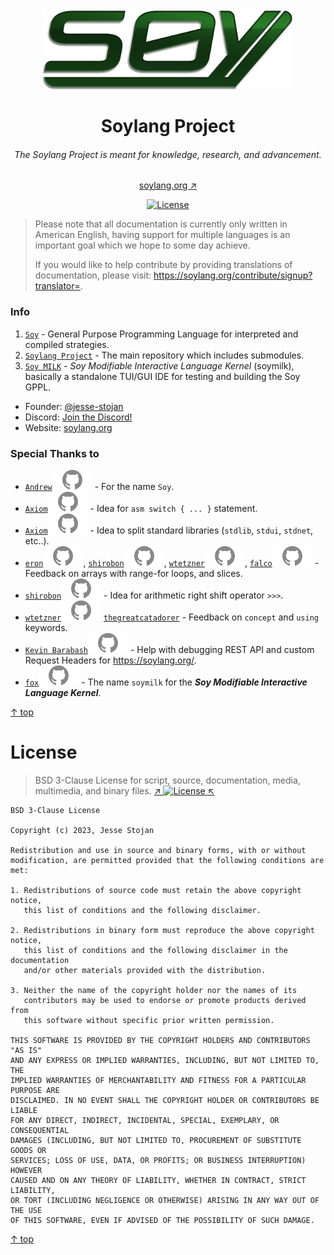 <span style="display:block; text-align:center;">
<img src="https://github.com/soylang-org/.github/blob/master/assets/soy-logo.png?raw=true" alt="Soy" height="128pt">

<!-- -------------------------- TITLE -------------------------- -->
# Soylang Project
<!-- ------------------------- SUBTITLE ------------------------ -->
###### The Soylang Project is meant for knowledge, research, and advancement.
[soylang.org ↗](https://soylang.org/)

[![License](https://img.shields.io/badge/License-BSD_3--Clause-blue.svg)](#license)

</span>

> Please note that all documentation is currently only written in American English,
having support for multiple languages is an important goal which we hope to some day achieve.
> 
> If you would like to help contribute by providing translations of documentation,
> please visit: https://soylang.org/contribute/signup?translator=.

### Info

1. [`Soy`](https://github.com/soylang-org/soy) - General Purpose Programming Language for interpreted and compiled strategies.
2. [`Soylang Project`](https://github.com/soylang-org/soylang-project) - The main repository which includes submodules.
3. [`Soy MILK`]() - *Soy Modifiable Interactive Language Kernel* (soymilk), basically a standalone TUI/GUI IDE for testing and building the Soy GPPL.

* Founder: [@jesse-stojan](https://github.com/jesse-stojan)
* Discord: [Join the Discord!](https://discord.gg/EnZs8MKXzS)
* Website: [soylang.org](https://soylang.org)

### Special Thanks to
- [`Andrew`![GitHub](https://github.com/soylang-org/.github/blob/master/assets/github.svg?raw=true)](https://github.com/andrewapperley) - For the name `Soy`.
- [`Axiom`![GitHub](https://github.com/soylang-org/.github/blob/master/assets/github.svg?raw=true)](https://github.com/suicvne) - Idea for `asm switch { ... }` statement.
- [`Axiom`![GitHub](https://github.com/soylang-org/.github/blob/master/assets/github.svg?raw=true)](https://github.com/suicvne) - Idea to split standard libraries (`stdlib`, `stdui`, `stdnet`, etc..).
- [`eron`![GitHub](https://github.com/soylang-org/.github/blob/master/assets/github.svg?raw=true)](https://github.com/AaronGlazer), [`shirobon`![GitHub](https://github.com/soylang-org/.github/blob/master/assets/github.svg?raw=true)](https://github.com/ppxxcc), [`wtetzner`![GitHub](https://github.com/soylang-org/.github/blob/master/assets/github.svg?raw=true)](https://github.com/wtetzner), [`falco`![GitHub](https://github.com/soylang-org/.github/blob/master/assets/github.svg?raw=true)](https://github.com/gyrovorbis) - Feedback on arrays with range-for loops, and slices.
- [`shirobon`![GitHub](https://github.com/soylang-org/.github/blob/master/assets/github.svg?raw=true)](https://github.com/ppxxcc) - Idea for arithmetic right shift operator `>>>`.
- [`wtetzner`![GitHub](https://github.com/soylang-org/.github/blob/master/assets/github.svg?raw=true)](https://github.com/wtetzner) [`thegreatcatadorer`](https://codeberg.org/thegreatcatadorer) - Feedback on `concept` and `using` keywords.
- [`Kevin Barabash`![GitHub](https://github.com/soylang-org/.github/blob/master/assets/github.svg?raw=true)](https://github.com/kevinbarabash) - Help with debugging REST API and custom Request Headers for https://soylang.org/.
- [`fox`![GitHub](https://github.com/soylang-org/.github/blob/master/assets/github.svg?raw=true)](https://github.com/slavfox) - The name `soymilk` for the ***Soy Modifiable Interactive Language Kernel***.

[↑ top](#)

<!-- ------------------------- LICENSE ------------------------- -->
# License
> BSD 3-Clause License for script, source, documentation, media, multimedia, and binary files.
> [↗️ ![License](https://img.shields.io/badge/License-BSD_3--Clause-blue.svg) ↖️](https://opensource.org/licenses/BSD-3-Clause)

```
BSD 3-Clause License

Copyright (c) 2023, Jesse Stojan

Redistribution and use in source and binary forms, with or without
modification, are permitted provided that the following conditions are met:

1. Redistributions of source code must retain the above copyright notice,
   this list of conditions and the following disclaimer.

2. Redistributions in binary form must reproduce the above copyright notice,
   this list of conditions and the following disclaimer in the documentation
   and/or other materials provided with the distribution.

3. Neither the name of the copyright holder nor the names of its
   contributors may be used to endorse or promote products derived from
   this software without specific prior written permission.

THIS SOFTWARE IS PROVIDED BY THE COPYRIGHT HOLDERS AND CONTRIBUTORS "AS IS"
AND ANY EXPRESS OR IMPLIED WARRANTIES, INCLUDING, BUT NOT LIMITED TO, THE
IMPLIED WARRANTIES OF MERCHANTABILITY AND FITNESS FOR A PARTICULAR PURPOSE ARE
DISCLAIMED. IN NO EVENT SHALL THE COPYRIGHT HOLDER OR CONTRIBUTORS BE LIABLE
FOR ANY DIRECT, INDIRECT, INCIDENTAL, SPECIAL, EXEMPLARY, OR CONSEQUENTIAL
DAMAGES (INCLUDING, BUT NOT LIMITED TO, PROCUREMENT OF SUBSTITUTE GOODS OR
SERVICES; LOSS OF USE, DATA, OR PROFITS; OR BUSINESS INTERRUPTION) HOWEVER
CAUSED AND ON ANY THEORY OF LIABILITY, WHETHER IN CONTRACT, STRICT LIABILITY,
OR TORT (INCLUDING NEGLIGENCE OR OTHERWISE) ARISING IN ANY WAY OUT OF THE USE
OF THIS SOFTWARE, EVEN IF ADVISED OF THE POSSIBILITY OF SUCH DAMAGE.
```

[↑ top](#)
